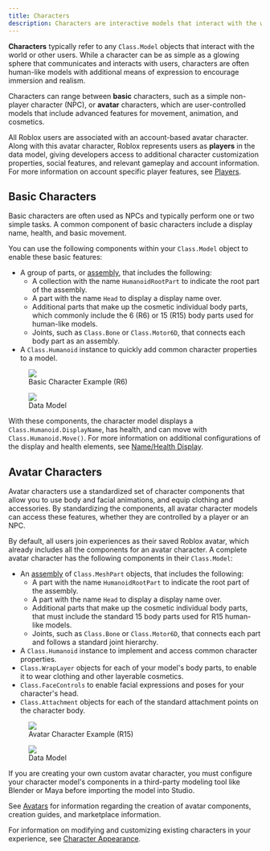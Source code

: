 ```yaml
---
title: Characters
description: Characters are interactive models that interact with the world or other users.
---
```


**Characters** typically refer to any `Class.Model` objects that interact with the world or other users. While a character can be as simple as a glowing sphere that communicates and interacts with users, characters are often human-like models with additional means of expression to encourage immersion and realism.

Characters can range between **basic** characters, such as a simple non-player character (NPC), or **avatar** characters, which are user-controlled models that include advanced features for movement, animation, and cosmetics.

All Roblox users are associated with an account-based avatar character. Along with this avatar character, Roblox represents users as **players** in the data model, giving developers access to additional character customization properties, social features, and relevant gameplay and account information. For more information on account specific player features, see [Players](../players/index.md).

## Basic Characters

Basic characters are often used as NPCs and typically perform one or two simple tasks. A common component of basic characters include a display name, health, and basic movement.

You can use the following components within your `Class.Model` object to enable these basic features:

- A group of parts, or [assembly](../physics/assemblies.md), that includes the following:
  - A collection with the name `HumanoidRootPart` to indicate the root part of the assembly.
  - A part with the name `Head` to display a display name over.
  - Additional parts that make up the cosmetic individual body parts, which commonly include the 6 (R6) or 15 (R15) body parts used for human-like models.
  - Joints, such as `Class.Bone` or `Class.Motor6D`, that connects each body part as an assembly.
- A `Class.Humanoid` instance to quickly add common character properties to a model.

<GridContainer numColumns="2">
  <figure>
    <img src="../assets/avatar/character-customization/R6-Example.jpg" />
    <figcaption>Basic Character Example (R6)</figcaption>
  </figure>
  <figure>
    <img src="../assets/avatar/character-customization/Basic-Character-Model-Data.png" />
    <figcaption>Data Model</figcaption>
  </figure>
</GridContainer>

With these components, the character model displays a `Class.Humanoid.DisplayName`, has health, and can move with `Class.Humanoid.Move()`. For more information on additional configurations of the display and health elements, see [Name/Health Display](../characters/name-health-display.md).

## Avatar Characters

Avatar characters use a standardized set of character components that allow you to use body and facial animations, and equip clothing and accessories. By standardizing the components, all avatar character models can access these features, whether they are controlled by a player or an NPC.

By default, all users join experiences as their saved Roblox avatar, which already includes all the components for an avatar character. A complete avatar character has the following components in their `Class.Model`:

- An [assembly](../physics/assemblies.md) of `Class.MeshPart` objects, that includes the following:
  - A part with the name `HumanoidRootPart` to indicate the root part of the assembly.
  - A part with the name `Head` to display a display name over.
  - Additional parts that make up the cosmetic individual body parts, that must include the standard 15 body parts used for R15 human-like models.
  - Joints, such as `Class.Bone` or `Class.Motor6D`, that connects each part and follows a standard joint hierarchy.
- A `Class.Humanoid` instance to implement and access common character properties.
- `Class.WrapLayer` objects for each of your model's body parts, to enable it to wear clothing and other layerable cosmetics.
- `Class.FaceControls` to enable facial expressions and poses for your character's head.
- `Class.Attachment` objects for each of the standard attachment points on the character body.

<GridContainer numColumns="2">
  <figure>
    <img src="../assets/avatar/character-customization/R15-Example.jpg" />
    <figcaption>Avatar Character Example (R15)</figcaption>
  </figure>
  <figure>
    <img src="../assets/avatar/character-customization/Avatar-Character-Model-Data.png" />
    <figcaption>Data Model</figcaption>
  </figure>
</GridContainer>

<Alert severity = 'info'>
If you are creating your own custom avatar character, you must configure your character model's components in a third-party modeling tool like Blender or Maya before importing the model into Studio.

See [Avatars](../art/characters/index.md) for information regarding the creation of avatar components, creation guides, and marketplace information.
</Alert>

For information on modifying and customizing existing characters in your experience, see [Character Appearance](../characters/appearance.md).
